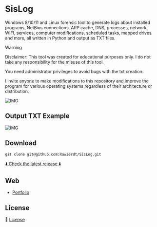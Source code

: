 # SisLog

Windows 8/10/11 and Linux forensic tool to generate logs about installed programs, NetBios connections, ARP cache, DNS, processes, network, WIFI, services, computer modifications, scheduled tasks, mapped drives and more, all written in Python and output as TXT files.

> [!WARNING]  
> Disclaimer: This tool was created for educational purposes only. I do not take any responsibility for the misuse of this tool.

You need administrator privileges to avoid bugs with the txt creation.

I invite anyone to make modifications to this repository and improve the program for various operating systems regardless of their architecture or distribution.

![IMG](https://i.imgur.com/3Pw9O4u.png)

## Output TXT Example 
![IMG](https://i.ibb.co/cx4bMw6/SisLog-2.jpg)

## Download
`git clone git@github.com:Rawierdt/SisLog.git`

[⬇️ Check the latest release ⬇️](https://github.com/Rawierdt/SisLog/releases/tag/SISLOG)


## Web
- [Portfolio](https://rawier.vercel.app)

## License
💜 [License](/LICENSE)
